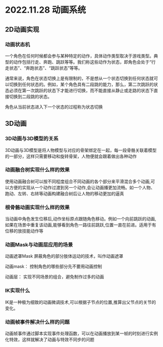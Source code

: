 # 2022.11.28 动画系统
## 2D动画实现
### 动画状态机

一个角色在任何时候都会参与某种特定的动作，具体动作类型取决于游戏类型。典型的动作包括行走、奔跑、跳跃等等。我们称这些动作为状态，即角色会处于“行走状态”、“奔跑状态”、“跳跃状态”等等。

通常来说，角色在状态切换上是有限制的，不是想从一个状态切换到任何状态就可以切换到任何状态的。例如，某个角色具有二段跳的能力，那么，第二次跳跃的状态必须在第一次跳跃的状态下才能进行切换，而不能直接从静止或走路的状态下直接切换到二段跳的状态。

角色从当前状态进入下一个状态的过程称为状态切换
## 3D动画
### 3D动画与3D模型的关系

3D动画与3D模型是将人物模型与对应的骨架绑定在一起，每一段骨骼关联着模型的一部分，这样只需要移动和旋转骨架，人物便就会跟着做出各种动作
### 动画融合树实现什么样的效果

使用动画融合树可以按不同程度组合不同动画的各个部分来平滑混合多个动画,可以方便的实现从一个动作过渡到另一个动作,会让动画播更加流畅。如一个人物、跑动、左转、右转等动画构建融合树后让人物的移动更加的逼真
### 根骨骼动画实现什么样的效果

当动画中角色发生位移后,动作坐标原点跟随角色移动。例如一个向前跳跃的动画,如果在场景中重复该动画,能够看到角色一路往前跳跃,位置一直在前进。适用于有位移的放技能动作等
### 动画Mask与动画层应用的场景

动画遮罩Mask 屏蔽角色的部分肢体运动的技术，叫作动画遮罩

动画mask： 控制角色的哪些部分先不要用动画控制

动画层： 实现不同场景的组合，避免制作过多的动画
### IK实现什么

IK是一种极为细致的动画微调技术,可以根据子节点的位置,推算出父节点的关节的变化。
### 动画帧事件解决什么样的问题

动画帧事件通过脚本实现事件处理函数，可以在动画播放到某一帧的时刻进行实例化特效，这样就解决了动画与特效不同步的问题

